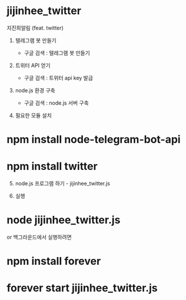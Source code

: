 # jijinhee_twitter
지진희알림 (feat. twitter)



1. 텔레그램 봇 만들기

	- 구글 검색 : 텔레그램 봇 만들기

2. 트위터 API 얻기

	- 구글 검색 : 트위터 api key 발급
	
3. node.js 환경 구축

	- 구글 검색 : node.js 서버 구축

4. 필요한 모듈 설치

# npm install node-telegram-bot-api
# npm install twitter

5. node.js 프로그램 하기 - jijinhee_twitter.js

6. 실행

# node jijinhee_twitter.js

or 백그라운드에서 실행하려면
# npm install forever
# forever start jijinhee_twitter.js

